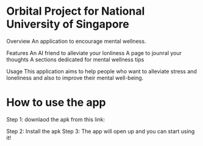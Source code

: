 # Orbital Project for National University of Singapore
 
Overview 
An application to encourage mental wellness.

Features
An AI friend to alleviate your lonliness
A page to jounral your thoughts
A sections dedicated for mental wellness tips

Usage
This application aims to help people who want to alleviate stress and loneliness and also to improve their mental well-being.

# How to use the app

Step 1: downlaod the apk from this link: 

Step 2: Install the apk
Step 3: The app will open up and you can start using it!

